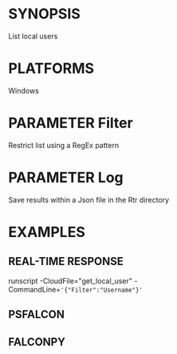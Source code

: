 # SYNOPSIS
List local users

# PLATFORMS
Windows

# PARAMETER Filter
Restrict list using a RegEx pattern

# PARAMETER Log
Save results within a Json file in the Rtr directory

# EXAMPLES

## REAL-TIME RESPONSE
runscript -CloudFile="get_local_user" -CommandLine=```'{"Filter":"Username"}'```

## PSFALCON

## FALCONPY
